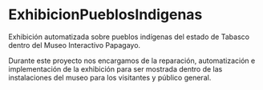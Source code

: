 # ExhibicionPueblosIndigenas
Exhibición automatizada sobre pueblos indígenas del estado de Tabasco dentro del Museo Interactivo Papagayo.

Durante este proyecto nos encargamos de la reparación, automatización e implementación de la exhibición para ser mostrada dentro de las instalaciones del museo para los visitantes y público general.
